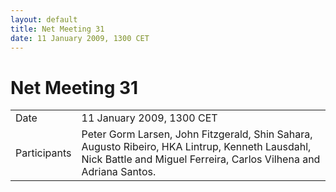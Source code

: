 ```yaml
---
layout: default
title: Net Meeting 31
date: 11 January 2009, 1300 CET
---
```



# Net Meeting 31

|||
|---|---|
| Date | 11 January 2009, 1300 CET |
| Participants | Peter Gorm Larsen, John Fitzgerald, Shin Sahara, Augusto Ribeiro, HKA Lintrup, Kenneth Lausdahl, Nick Battle and Miguel Ferreira, Carlos Vilhena and Adriana Santos. |

